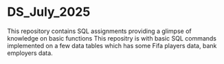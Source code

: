 # DS_July_2025
This repository contains SQL assignments providing a glimpse of knowledge on basic functions
This repositry is with basic SQL commands implemented on a few data tables which has some Fifa players data, bank employers data.
